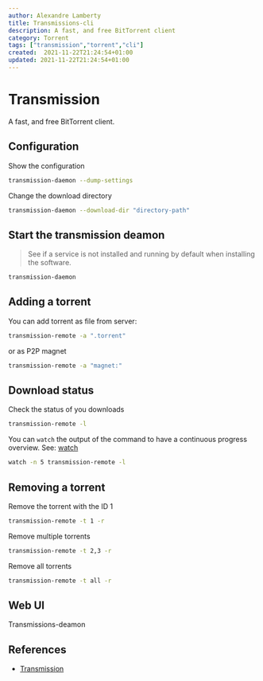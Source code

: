 ```yaml
---
author: Alexandre Lamberty
title: Transmissions-cli
description: A fast, and free BitTorrent client
category: Torrent
tags: ["transmission","torrent","cli"]
created:  2021-11-22T21:24:54+01:00
updated: 2021-11-22T21:24:54+01:00
---
```

# Transmission

A fast, and free BitTorrent client.

## Configuration

Show the configuration

```bash
transmission-daemon --dump-settings
```

Change the download directory 

```bash
transmission-daemon --download-dir "directory-path"
```

## Start the transmission deamon

> See if a service is not installed and running by default when installing the software.

```bash
transmission-daemon
```
## Adding a torrent

You can add torrent as file from server:

```bash
transmission-remote -a ".torrent"
```

or as P2P magnet

```bash
transmission-remote -a "magnet:"
```

## Download status

Check the status of you downloads

```bash
transmission-remote -l
```

You can `watch` the output of the command to have a continuous 
progress overview. See: [watch](../watch/)

```bash
watch -n 5 transmission-remote -l
```

## Removing a torrent

Remove the torrent with the ID 1

```bash
transmission-remote -t 1 -r
```

Remove multiple torrents

```bash
transmission-remote -t 2,3 -r
```

Remove all torrents

```bash
transmission-remote -t all -r
```

## Web UI

Transmissions-deamon

## References

- [Transmission](https://transmissionbt.com/)
